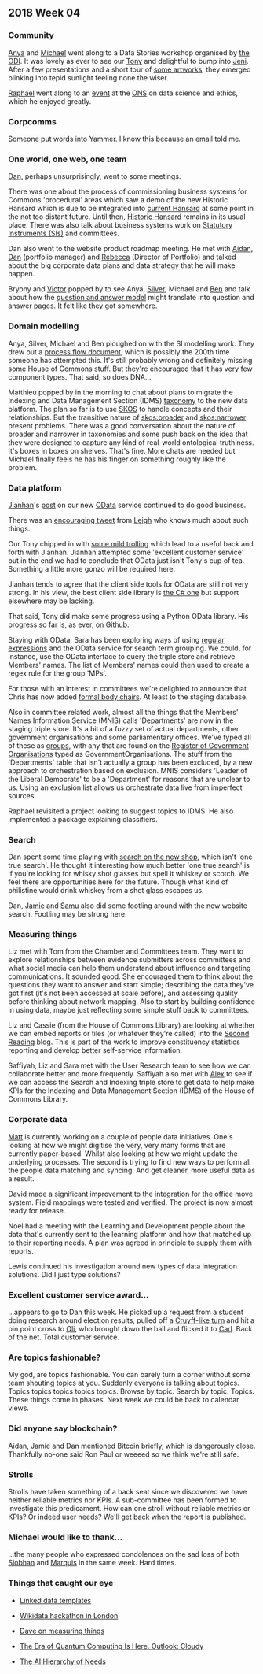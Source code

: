 ## 2018 Week 04

### Community

[Anya](https://twitter.com/bitten_) and [Michael](https://twitter.com/fantasticlife) went along to a Data Stories workshop organised by [the ODI](https://theodi.org/). It was lovely as ever to see our [Tony](https://twitter.com/psychemedia) and delightful to bump into [Jeni](https://twitter.com/jenit). After a few presentations and a short tour of [some artworks](http://culture.theodi.org/vending-machine/), they emerged blinking into tepid sunlight feeling none the wiser.

[Raphael](https://twitter.com/RaphaelLeung) went along to an [event](https://www.statslife.org.uk/events/eventdetail/1065/-/what-is-a-data-scientist-s-responsibility-to-wider-society) at the [ONS](https://www.ons.gov.uk/) on data science and ethics, which he enjoyed greatly.

### Corpcomms

Someone put words into Yammer. I know this because an email told me.

### One world, one web, one team

[Dan](https://twitter.com/dasbarrett), perhaps unsurprisingly, went to some meetings.

There was one about the process of commissioning business systems for Commons 'procedural' areas which saw a demo of the new Historic Hansard which is due to be integrated into [current Hansard](https://hansard.parliament.uk/) at some point in the not too distant future. Until then, [Historic Hansard]((http://hansard.millbanksystems.com/)) remains in its usual place. There was also talk about business systems work on [Statutory Instruments (SIs)](http://www.parliament.uk/business/bills-and-legislation/secondary-legislation/statutory-instruments/) and committees.

Dan also went to the website product roadmap meeting. He met with [Aidan](https://twitter.com/aidan_morgan), [Dan](https://twitter.com/DigitalDanCook) (portfolio manager) and [Rebecca](https://twitter.com/rebeccaelton1) (Director of Portfolio) and talked about the big corporate data plans and data strategy that he will make happen.

Bryony and [Victor](https://twitter.com/_victorhwang) popped by to see Anya, [Silver](https://twitter.com/silveroliver), Michael and [Ben](https://twitter.com/benwoodhams) and talk about how the [question and answer model](https://ukparliament.github.io/ontologies/question-and-answer/question-and-answer-ontology.html) might translate into question and answer pages. It felt like they got somewhere.

### Domain modelling

Anya, Silver, Michael and Ben ploughed on with the SI modelling work. They drew out a [process flow document](https://github.com/ukparliament/domain-models/blob/master/SIs/flow.pdf), which is possibly the 200th time someone has attempted this. It's still probably wrong and definitely missing some House of Commons stuff. But they're encouraged that it has very few component types. That said, so does DNA...

Matthieu popped by in the morning to chat about plans to migrate the Indexing and Data Management Section (IDMS) [taxonomy](http://www.data.parliament.uk/dataset/thesauri) to the new data platform. The plan so far is to use [SKOS](https://www.w3.org/2004/02/skos/) to handle concepts and their relationships. But the transitive nature of [skos:broader](https://www.w3.org/TR/2005/WD-swbp-skos-core-spec-20051102/#broader) and [skos:narrower](https://www.w3.org/TR/2005/WD-swbp-skos-core-spec-20051102/#narrower) present problems. There was a good conversation about the nature of broader and narrower in taxonomies and some push back on the idea that they were designed to capture any kind of real-world ontological truthiness. It's boxes in boxes on shelves. That's fine. More chats are needed but Michael finally feels he has his finger on something roughly like the problem.

### Data platform

[Jianhan](https://twitter.com/jianhanzhu)'s [post](https://pds.blog.parliament.uk/2018/01/24/accessing-semantic-data-with-odata-web-interface/) on our new [OData](http://www.odata.org/) service continued to do good business.

There was an [encouraging tweet](https://twitter.com/ldodds/status/956182855398428672) from [Leigh](https://twitter.com/ldodds) who knows much about such things.

Our Tony chipped in with [some mild trolling](https://twitter.com/psychemedia/status/956222458016788480) which lead to a useful back and forth with Jianhan. Jianhan attempted some 'excellent customer service' but in the end we had to conclude that OData just isn't Tony's cup of tea. Something a little more gonzo will be required here.

Jianhan tends to agree that the client side tools for OData are still not very strong. In his view, the best client side library is [the C# one](http://odata.github.io/) but support elsewhere may be lacking.

That said, Tony did make some progress using a Python OData library. His progress so far is, as ever, [on Github](https://gist.github.com/psychemedia/d41abc807c753df2908fe0019674731c).

Staying with OData, Sara has been exploring ways of using [regular expressions](https://en.wikipedia.org/wiki/Regular_expression) and the OData service for search term grouping. We could, for instance, use the OData interface to query the triple store and retrieve Members' names. The list of Members' names could then used to create a regex rule for the group 'MPs'.

For those with an interest in committees we're delighted to announce that Chris has now added [formal body chairs](https://ukparliament.github.io/ontologies/formal-body-affiliation/formal-body-affiliation-ontology.html#d4e47). At least to the staging database.

Also in committee related work, almost all the things that the Members' Names Information Service (MNIS) calls 'Departments' are now in the staging triple store. It's a bit of a fuzzy set of actual departments, other government organisations and some parliamentary offices. We've typed all of these as [groups](https://ukparliament.github.io/ontologies/agency/agency-ontology.html#d4e391), with any that are found on the [Register of Government Organisations](https://government-organisation.register.gov.uk/) typed as GovernmentOrganisations. The stuff from the 'Departments' table that isn't actually a group has been excluded, by a new approach to orchestration based on exclusion.  MNIS considers 'Leader of the Liberal Democrats' to be a 'Department' for reasons that are unclear to us. Using an exclusion list allows us orchestrate data live from imperfect sources.

Raphael revisited a project looking to suggest topics to IDMS. He also implemented a package explaining classifiers.

### Search

Dan spent some time playing with [search on the new shop](https://www.shop.parliament.uk/search?q=whisky), which isn't 'one true search'. He thought it interesting how much better 'one true search' is if you're looking for whisky shot glasses but spell it whiskey or scotch. We feel there are opportunities here for the future. Though what kind of philistine would drink whiskey from a shot glass escapes us.

Dan, [Jamie](https://twitter.com/oddtype) and [Samu](https://twitter.com/langsamu) also did some footling around with the new website search. Footling may be strong here.

### Measuring things

Liz met with Tom from the Chamber and Committees team. They want to explore relationships between evidence submitters across committees and what social media can help them understand about influence and targeting communications. It sounded good. She encouraged them to think about the questions they want to answer and start simple; describing the data they've got first (it's not been accessed at scale before), and assessing quality before thinking about network mapping. Also to start by building confidence in using data, maybe just reflecting some simple stuff back to committees.

Liz and Cassie (from the House of Commons Library) are looking at whether we can embed reports or tiles (or whatever they're called) into the [Second Reading](https://secondreading.parliament.uk/) blog. This is part of the work to improve constituency statistics reporting and develop better self-service information.

Saffiyah, Liz and Sara met with the User Research team to see how we can collaborate better and more frequently. Saffiyah also met with [Alex](https://twitter.com/alexedwardh) to see if we can access the Search and Indexing triple store to get data to help make KPIs for the Indexing and Data Management Section (IDMS) of the House of Commons Library.

### Corporate data

[Matt](https://twitter.com/matiasgermanico) is currently working on a couple of people data initiatives. One's looking at how we might digitise the very, very many forms that are currently paper-based. Whilst also looking at how we might update the underlying processes. The second is trying to find new ways to perform all the people data matching and syncing. And get cleaner, more useful data as a result.

David made a significant improvement to the integration for the office move system. Field mappings were tested and verified. The project is now almost ready for release.

Noel had a meeting with the Learning and Development people about the data that's currently sent to the learning platform and how that matched up to their reporting needs. A plan was agreed in principle to supply them with reports.

Lewis continued his investigation around new types of data integration solutions. Did I just type solutions?

### Excellent customer service award...

...appears to go to Dan this week. He picked up a request from a student doing research around election results, pulled off a [Cruyff-like turn](https://en.wikipedia.org/wiki/Cruyff_Turn) and hit a pin point cross to [Oli](https://twitter.com/olihawkins), who brought down the ball and flicked it to [Carl](https://twitter.com/carlbaker). Back of the net. Total customer service.

### Are topics fashionable?

My god, are topics fashionable. You can barely turn a corner without some team shouting topics at you. Suddenly everyone is talking about topics. Topics topics topics topics topics. Browse by topic. Search by topic. Topics. These things come in phases. Next week we could be back to calendar views.

### Did anyone say blockchain?

Aidan, Jamie and Dan mentioned Bitcoin briefly, which is dangerously close. Thankfully no-one said Ron Paul or weeeed so we think we're still safe.

### Strolls

Strolls have taken something of a back seat since we discovered we have neither reliable metrics nor KPIs. A sub-committee has been formed to investigate this predicament. How can one stroll without reliable metrics or KPIs? Or indeed user needs? We'll get back when the report is published.

### Michael would like to thank...

...the many people who expressed condolences on the sad loss of both [Siobhan](https://twitter.com/fantasticlife/status/934436448958160896) and [Marquis](https://www.youtube.com/watch?v=YchlTWWVNk8) in the same week. Hard times.


### Things that caught our eye

* [Linked data templates](https://atomgraph.github.io/Linked-Data-Templates/)

* [Wikidata hackathon in London](https://www.eventbrite.co.uk/e/wikidata-hackathon-in-london-all-levels-of-experience-welcome-tickets-42426460686?aff=efbevent)

* [Dave on measuring things](cognitive-edge.com/blog/a-sense-of-direction-2-2/)

* [The Era of Quantum Computing Is Here. Outlook: Cloudy](https://www.quantamagazine.org/the-era-of-quantum-computing-is-here-outlook-cloudy-20180124/)

* [The AI Hierarchy of Needs](https://hackernoon.com/the-ai-hierarchy-of-needs-18f111fcc007)